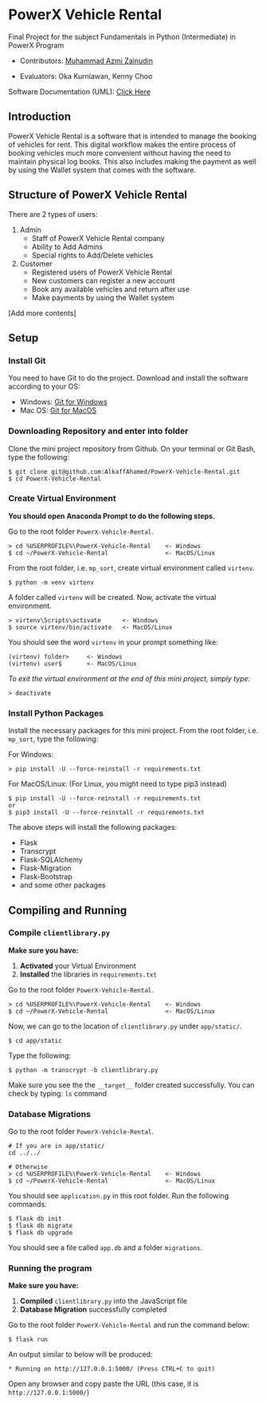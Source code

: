 # PowerX Vehicle Rental
Final Project for the subject Fundamentals in Python (Intermediate) in PowerX Program

- Contributors: [Muhammad Azmi Zainudin](https://github.com/azkmee)

- Evaluators: Oka Kurniawan, Kenny Choo

Software Documentation (UML): <a href="docs/html-docs/index.html" target="_blank">Click Here</a>

## Introduction 

PowerX Vehicle Rental is a software that is intended to manage the booking of vehicles for rent. This digital workflow makes the entire process of booking vehicles much more convenient without having the need to maintain physical log books. This also includes making the payment as well by using the Wallet system that comes with the software. 

## Structure of PowerX Vehicle Rental 

There are 2 types of users: 

1. Admin 
   - Staff of PowerX Vehicle Rental company 
   - Ability to Add Admins
   - Special rights to Add/Delete vehicles 
2. Customer
   - Registered users of PowerX Vehicle Rental 
   - New customers can register a new account 
   - Book any available vehicles and return after use
   - Make payments by using the Wallet system 



[Add more contents]



## Setup

### Install Git

You need to have Git to do the project. Download and install the software according to your OS:

- Windows: [Git for Windows](https://git-scm.com/download/win)
- Mac OS: [Git for MacOS](https://git-scm.com/download/mac)

### Downloading Repository and enter into folder

Clone the mini project repository from Github. On your terminal or Git Bash, type the following:

```shell
$ git clone git@github.com:AlkaffAhamed/PowerX-Vehicle-Rental.git
$ cd PowerX-Vehicle-Rental
```

### Create Virtual Environment

**You should open Anaconda Prompt to do the following steps.**

Go to the root folder `PowerX-Vehicle-Rental`.

```shell
> cd %USERPROFILE%\PowerX-Vehicle-Rental    <- Windows
$ cd ~/PowerX-Vehicle-Rental                <- MacOS/Linux
```

From the root folder, i.e. `mp_sort`, create virtual environment called `virtenv`.

```shell
$ python -m venv virtenv
```

A folder called `virtenv` will be created. Now, activate the virtual environment.

```shell
> virtenv\Scripts\activate      <- Windows
$ source virtenv/bin/activate   <- MacOS/Linux
```

You should see the word `virtenv` in your prompt something like:

```shell
(virtenv) folder>     <- Windows
(virtenv) user$       <- MacOS/Linux
```

_To exit the virtual environment at the end of this mini project, simply type:_

```shell
> deactivate
```

### Install Python Packages

Install the necessary packages for this mini project. From the root folder, i.e. `mp_sort`, type the following:

For Windows:

```shell
> pip install -U --force-reinstall -r requirements.txt
```

For MacOS/Linux: (For Linux, you might need to type pip3 instead)

```shell
$ pip install -U --force-reinstall -r requirements.txt
or
$ pip3 install -U --force-reinstall -r requirements.txt
```

The above steps will install the following packages:

- Flask
- Transcrypt 
- Flask-SQLAlchemy
- Flask-Migration
- Flask-Bootstrap
- and some other packages

## Compiling and Running

### Compile `clientlibrary.py` 

**Make sure you have:** 

1. **Activated** your Virtual Environment 
2. **Installed** the libraries in `requirements.txt`

Go to the root folder `PowerX-Vehicle-Rental`.

```shell
> cd %USERPROFILE%\PowerX-Vehicle-Rental    <- Windows
$ cd ~/PowerX-Vehicle-Rental                <- MacOS/Linux
```

Now, we can go to the location of `clientlibrary.py` under `app/static/`.

```shell
$ cd app/static
```

Type the following:

```shell
$ python -m transcrypt -b clientlibrary.py
```

Make sure you see the the `__target__` folder created successfully. You can check by typing: `ls` command

### Database Migrations 

Go to the root folder `PowerX-Vehicle-Rental`.

```shell
# If you are in app/static/
cd ../../

# Otherwise
> cd %USERPROFILE%\PowerX-Vehicle-Rental    <- Windows
$ cd ~/PowerX-Vehicle-Rental                <- MacOS/Linux
```

You should see `application.py` in this root folder. Run the following commands:

```shell
$ flask db init
$ flask db migrate
$ flask db upgrade
```

You should see a file called `app.db` and a folder `migrations`. 

### Running the program 

**Make sure you have:** 

1. **Compiled** `clientlibrary.py`  into the JavaScript file
2. **Database Migration** successfully completed

Go to the root folder `PowerX-Vehicle-Rental` and run the command below: 

```shell
$ flask run
```

An output similar to below will be produced: 

```shell
* Running on http://127.0.0.1:5000/ (Press CTRL+C to quit)
```

Open any browser and copy paste the URL (this case, it is `http://127.0.0.1:5000/`)

